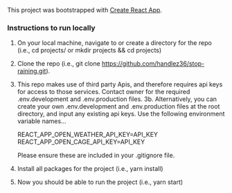 This project was bootstrapped with [Create React App](https://github.com/facebook/create-react-app).

### Instructions to run locally

1. On your local machine, navigate to or create a directory for the repo (i.e., cd projects/ or mkdir projects && cd projects)
2. Clone the repo (i.e., git clone https://github.com/handlez36/stop-raining.git).
3. This repo makes use of third party Apis, and therefore requires api keys for access to those services. Contact owner for the required .env.development and .env.production files.
   3b. Alternatively, you can create your own .env.development and .env.production files at the root directory, and input any existing api keys. Use the following environment variable names...

   REACT_APP_OPEN_WEATHER_API_KEY=API_KEY  
   REACT_APP_OPEN_CAGE_API_KEY=API_KEY

   Please ensure these are included in your .gitignore file.

4. Install all packages for the project (i.e., yarn install)
5. Now you should be able to run the project (i.e., yarn start)
